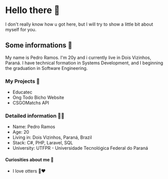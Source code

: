 # Hello there 👋

I don't really know how u got here, but I will try to show a little bit about myself for you.

## Some informations 💬
My name is Pedro Ramos. I'm 20y and i currently live in Dois Vizinhos, Paraná.
I have technical formation in Systems Development, and I beginning the graduation in Software Engineering.




### My Projects 📝

- Educatec
- Ong Todo Bicho Website
- CSGOMatchs API




### Detailed information 🕵️‍♂️

- Name: Pedro Ramos
- Age: 20
- Living in: Dois Vizinhos, Paraná, Brazil
- Stack: C#, PHP, Laravel, SQL
- University: UTFPR - Universidade Tecnológica Federal do Paraná

#### Curiosities about me 🖖
- I love otters 🦦♥	

